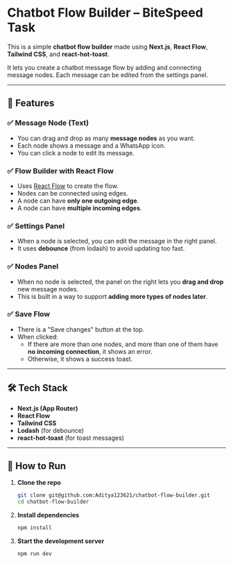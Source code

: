 # Chatbot Flow Builder – BiteSpeed Task

This is a simple **chatbot flow builder** made using **Next.js**, **React Flow**, **Tailwind CSS**, and **react-hot-toast**.

It lets you create a chatbot message flow by adding and connecting message nodes. Each message can be edited from the settings panel.

---

## 🧩 Features

### ✅ Message Node (Text)

- You can drag and drop as many **message nodes** as you want.
- Each node shows a message and a WhatsApp icon.
- You can click a node to edit its message.

### ✅ Flow Builder with React Flow

- Uses [React Flow](https://reactflow.dev/) to create the flow.
- Nodes can be connected using edges.
- A node can have **only one outgoing edge**.
- A node can have **multiple incoming edges**.

### ✅ Settings Panel

- When a node is selected, you can edit the message in the right panel.
- It uses **debounce** (from lodash) to avoid updating too fast.

### ✅ Nodes Panel

- When no node is selected, the panel on the right lets you **drag and drop** new message nodes.
- This is built in a way to support **adding more types of nodes later**.

### ✅ Save Flow

- There is a "Save changes" button at the top.
- When clicked:
  - If there are more than one nodes, and more than one of them have **no incoming connection**, it shows an error.
  - Otherwise, it shows a success toast.

---

## 🛠 Tech Stack

- **Next.js (App Router)**
- **React Flow**
- **Tailwind CSS**
- **Lodash** (for debounce)
- **react-hot-toast** (for toast messages)

---

## 🚀 How to Run

1. **Clone the repo**

   ```bash
   git clone git@github.com:Aditya123621/chatbot-flow-builder.git
   cd chatbot-flow-builder

   ```

2. **Install dependencies**

   ```bash
   npm install
   ```

3. **Start the development server**
   ```bash
   npm run dev
   ```
